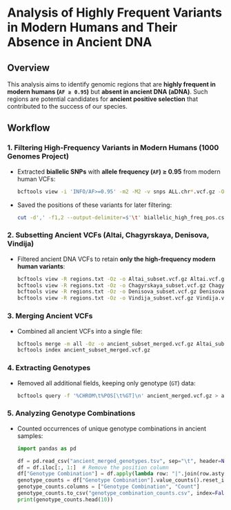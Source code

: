 # Analysis of Highly Frequent Variants in Modern Humans and Their Absence in Ancient DNA

## **Overview**
This analysis aims to identify genomic regions that are **highly frequent in modern humans (`AF ≥ 0.95`)** but **absent in ancient DNA (aDNA)**. Such regions are potential candidates for **ancient positive selection** that contributed to the success of our species.

## **Workflow**

### **1. Filtering High-Frequency Variants in Modern Humans (1000 Genomes Project)**
- Extracted **biallelic SNPs** with **allele frequency (`AF`) ≥ 0.95** from modern human VCFs:
  ```bash
  bcftools view -i 'INFO/AF>=0.95' -m2 -M2 -v snps ALL.chr*.vcf.gz -Oz -o highFrequency/chr*_biallelic.vcf.gz
  ```
- Saved the positions of these variants for later filtering:
  ```bash
  cut -d',' -f1,2 --output-delimiter=$'\t' biallelic_high_freq_pos.csv > regions.txt
  ```

### **2. Subsetting Ancient VCFs (Altai, Chagyrskaya, Denisova, Vindija)**
- Filtered ancient DNA VCFs to retain **only the high-frequency modern human variants**:
  ```bash
  bcftools view -R regions.txt -Oz -o Altai_subset.vcf.gz Altai.vcf.gz
  bcftools view -R regions.txt -Oz -o Chagyrskaya_subset.vcf.gz Chagyrskaya.vcf.gz
  bcftools view -R regions.txt -Oz -o Denisova_subset.vcf.gz Denisova.vcf.gz
  bcftools view -R regions.txt -Oz -o Vindija_subset.vcf.gz Vindija.vcf.gz
  ```

### **3. Merging Ancient VCFs**
- Combined all ancient VCFs into a single file:
  ```bash
  bcftools merge -m all -Oz -o ancient_subset_merged.vcf.gz Altai_subset.vcf.gz Chagyrskaya_subset.vcf.gz Denisova_subset.vcf.gz Vindija_subset.vcf.gz
  bcftools index ancient_subset_merged.vcf.gz
  ```

### **4. Extracting Genotypes**
- Removed all additional fields, keeping only genotype (`GT`) data:
  ```bash
  bcftools query -f '%CHROM\t%POS[\t%GT]\n' ancient_merged.vcf.gz > ancient_merged_genotypes.tsv
  ```

### **5. Analyzing Genotype Combinations**
- Counted occurrences of unique genotype combinations in ancient samples:
  ```python
  import pandas as pd

  df = pd.read_csv("ancient_merged_genotypes.tsv", sep="\t", header=None)
  df = df.iloc[:, 1:]  # Remove the position column
  df["Genotype Combination"] = df.apply(lambda row: "|".join(row.astype(str)), axis=1)
  genotype_counts = df["Genotype Combination"].value_counts().reset_index()
  genotype_counts.columns = ["Genotype Combination", "Count"]
  genotype_counts.to_csv("genotype_combination_counts.csv", index=False)
  print(genotype_counts.head(10))
  ```
